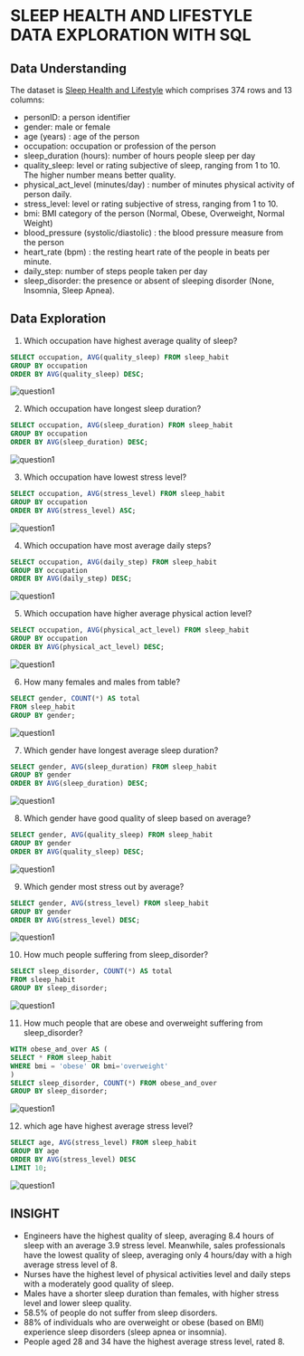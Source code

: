 # **SLEEP HEALTH AND LIFESTYLE DATA EXPLORATION WITH SQL**

## **Data Understanding**
The dataset is [Sleep Health and Lifestyle](https://www.kaggle.com/datasets/uom190346a/sleep-health-and-lifestyle-dataset/data) which comprises 374 rows and 13 columns:
- personID: a person identifier
- gender: male or female
- age (years) : age of the person
- occupation: occupation or profession of the person
- sleep_duration (hours): number of hours people sleep per day
- quality_sleep: level or rating subjective of sleep, ranging from 1 to 10. The higher number means better quality.
- physical_act_level (minutes/day) : number of minutes physical activity of person daily.
- stress_level: level or rating subjective of stress, ranging from 1 to 10.
- bmi: BMI category of the person (Normal, Obese, Overweight, Normal Weight)
- blood_pressure (systolic/diastolic) : the blood pressure measure from the person
- heart_rate (bpm) : the resting heart rate of the people in beats per minute.
- daily_step: number of steps people taken per day
- sleep_disorder: the presence or absent of sleeping disorder (None, Insomnia, Sleep Apnea).

## **Data Exploration**
1. Which occupation have highest average quality of sleep?
```sql
SELECT occupation, AVG(quality_sleep) FROM sleep_habit
GROUP BY occupation
ORDER BY AVG(quality_sleep) DESC;
```
![question1](https://github.com/dliyamuf/sleep-health-and-lifestyle-sql/blob/main/images/question1.png)


2. Which occupation have longest sleep duration?
```sql
SELECT occupation, AVG(sleep_duration) FROM sleep_habit
GROUP BY occupation
ORDER BY AVG(sleep_duration) DESC;
```
![question1](https://github.com/dliyamuf/sleep-health-and-lifestyle-sql/blob/main/images/question2.png)

3. Which occupation have lowest stress level?
```sql
SELECT occupation, AVG(stress_level) FROM sleep_habit
GROUP BY occupation
ORDER BY AVG(stress_level) ASC;
```
![question1](https://github.com/dliyamuf/sleep-health-and-lifestyle-sql/blob/main/images/question3.png)

4. Which occupation have most average daily steps?
```sql
SELECT occupation, AVG(daily_step) FROM sleep_habit
GROUP BY occupation
ORDER BY AVG(daily_step) DESC;
```
![question1](https://github.com/dliyamuf/sleep-health-and-lifestyle-sql/blob/main/images/question4.png)

5. Which occupation have higher average physical action level?
```sql
SELECT occupation, AVG(physical_act_level) FROM sleep_habit
GROUP BY occupation
ORDER BY AVG(physical_act_level) DESC;
```
![question1](https://github.com/dliyamuf/sleep-health-and-lifestyle-sql/blob/main/images/question5.png)

6. How many females and males from table?
```sql
SELECT gender, COUNT(*) AS total
FROM sleep_habit
GROUP BY gender;
```
![question1](https://github.com/dliyamuf/sleep-health-and-lifestyle-sql/blob/main/images/question6.png)

7. Which gender have longest average sleep duration?
```sql
SELECT gender, AVG(sleep_duration) FROM sleep_habit
GROUP BY gender
ORDER BY AVG(sleep_duration) DESC;
```
![question1](https://github.com/dliyamuf/sleep-health-and-lifestyle-sql/blob/main/images/question7.png)

8. Which gender have good quality of sleep based on average?
```sql
SELECT gender, AVG(quality_sleep) FROM sleep_habit
GROUP BY gender
ORDER BY AVG(quality_sleep) DESC;
```
![question1](https://github.com/dliyamuf/sleep-health-and-lifestyle-sql/blob/main/images/question8.png)

9. Which gender most stress out by average?
```sql
SELECT gender, AVG(stress_level) FROM sleep_habit
GROUP BY gender
ORDER BY AVG(stress_level) DESC;
```
![question1](https://github.com/dliyamuf/sleep-health-and-lifestyle-sql/blob/main/images/question9.png)

10. How much people suffering from sleep_disorder?
```sql
SELECT sleep_disorder, COUNT(*) AS total
FROM sleep_habit
GROUP BY sleep_disorder;
```
![question1](https://github.com/dliyamuf/sleep-health-and-lifestyle-sql/blob/main/images/question10.png)

11. How much people that are obese and overweight suffering from sleep_disorder?
```sql
WITH obese_and_over AS (
SELECT * FROM sleep_habit
WHERE bmi = 'obese' OR bmi='overweight'
)
SELECT sleep_disorder, COUNT(*) FROM obese_and_over
GROUP BY sleep_disorder;
```
![question1](https://github.com/dliyamuf/sleep-health-and-lifestyle-sql/blob/main/images/question11.png)

12. which age have highest average stress level?
```sql
SELECT age, AVG(stress_level) FROM sleep_habit
GROUP BY age
ORDER BY AVG(stress_level) DESC
LIMIT 10;
```
![question1](https://github.com/dliyamuf/sleep-health-and-lifestyle-sql/blob/main/images/question12.png)

## **INSIGHT**
- Engineers have the highest quality of sleep, averaging 8.4 hours of sleep with an average 3.9 stress level. Meanwhile, sales professionals have the lowest quality of sleep, averaging only 4 hours/day with a high average stress level of 8. 
- Nurses have the highest level of physical activities level and daily steps with a moderately good quality of sleep.
- Males have a shorter sleep duration than females, with higher stress level and lower sleep quality.
- 58.5% of people do not suffer from sleep disorders.
- 88% of individuals who are overweight or obese (based on BMI) experience sleep disorders (sleep apnea or insomnia).
- People aged 28 and 34 have the highest average stress level, rated 8.



